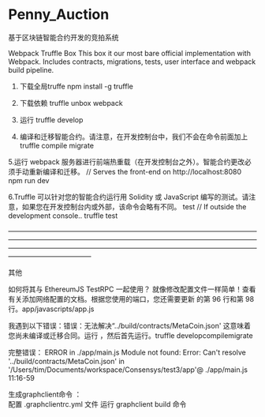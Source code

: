 # Penny_Auction
基于区块链智能合约开发的竞拍系统

Webpack Truffle Box
This box it our most bare official implementation with Webpack. Includes contracts, migrations, tests, user interface and webpack build pipeline.

1. 下载全局truffe
npm install -g truffle

2. 下载依赖
truffle unbox webpack

3. 运行
truffle develop

4. 编译和迁移智能合约。请注意，在开发控制台中，我们不会在命令前面加上truffle
compile
migrate

5.运行 webpack 服务器进行前端热重载（在开发控制台之外）。智能合约更改必须手动重新编译和迁移。
// Serves the front-end on http://localhost:8080
npm run dev

6.Truffle 可以针对您的智能合约运行用 Solidity 或 JavaScript 编写的测试。请注意，如果您在开发控制台内或外部，该命令会略有不同。
test
// If outside the development console..
truffle test

————————————————————————————————————————————————————————————————————————————————————————————————————————————————————————

其他

如何将其与 EthereumJS TestRPC 一起使用？
就像修改配置文件一样简单！查看有关添加网络配置的文档。根据您使用的端口，您还需要更新 的第 96 行和第 98 行。app/javascripts/app.js

我遇到以下错误：错误：无法解决“../build/contracts/MetaCoin.json'
这意味着您尚未编译或迁移合同。运行 ，然后首先运行。truffle developcompilemigrate

完整错误：
ERROR in ./app/main.js
Module not found: Error: Can't resolve '../build/contracts/MetaCoin.json' in '/Users/tim/Documents/workspace/Consensys/test3/app'@ ./app/main.js 11:16-59


生成graphclient命令 ：    
配置   .graphclientrc.yml 文件
运行    graphclient build  命令


